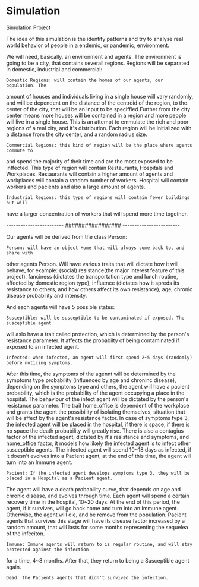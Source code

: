 # Simulation
Simulation Project

The idea of this simulation is the identify patterns and try to analyse real world
behavior of people in a endemic, or pandemic, environment.

We will need, basically, an environment and agents. The environment is going to 
be a city, that contains severall regions. Regions will be separated in domestic,
industrial and commercial:
    
    Domestic Regions: will contain the homes of our agents, our population. The
amount of houses and individuals living in a single house will vary randomly, and will be
dependent on the distance of the centroid of the region, to the center of the city,
that will be an input to be speciffied.Further from the city center means more houses
will be contained in a region and more people will live in a single house. This is
an attempt to emmulate the rich and poor regions of a real city, and it's distribution.
Each region will be initialized with a distance from the city center, and a random radius size.

    Commercial Regions: this kind of region will be the place where agents commute to
and spend the majority of their time and are the most exposed to be inffected.
This type of region will contain Restaurants, Hospitals and Workplaces. Restaurants
will contain a higher amount of agents and workplaces will contain a random number of workers.
Hospital will contain workers and pacients and also a large amount of agents.

    Industrial Regions: this type of regions will contain fewer buildings but will
have a larger concentration of workers that will spend more time together.

 ------------------------      #################      ------------------------
 
Our agents will be derived from the class Person:
    
    Person: will have an object Home that will always come back to, and share with
other agents Person. Will have various traits that will dictate how it will behave, 
for example: (social) resistance(the major interest feature of this project), fanciness (dictates the
transportation type and lunch routine, affected by domestic region type), influence (dictates how it spreds its
resistance to others, and how others affect its own resistance), age, chronic disease probability and intensity.

    
And each agents will have 5 possible states:
    
    Susceptible: will be susceptible to be contaminated if exposed. The susceptible agent
will aslo have a trait called protection, which is determined by the person's resistance parameter.
It affects the probabilty of being contaminated if exposed to an infected agent.
    
    Infected: when infected, an agent will first spend 2~5 days (randomly) before noticing symptoms.
After this time, the symptoms of the agennt will be determined by the symptoms type probability (influenced by age 
and chroninc disease), depending on the symptoms type and others, the agent will have a pacient probability,
which is the probability of the agent occupying a place in the hospital. The behaviour of the infect agent
will be dictated by the person's resistance parameter. The trait home_office is dependent of the workplace
and grants the agent the possibility of isolating themselves, situation that will be affect by the agent's resistance factor.
In case of symptoms type 3, the infected agent will be placed in the hospital, if there is space, if there is no space
the death probability will greatly rise. There is also a contagius factor of the infected agent, dictated by it's resistance
and symptoms, and home_office factor, it models how likely the infected agent is to infect other susceptible agents.
The infected agent will spend 10~18 days as infected, if it doesn't evolves into a Pacient agent,  at the end
of this time, the agent will turn into an Immune agent.
    
    Pacient: If the infected agent develops symptoms type 3, they will be placed in a Hospital as a Pacient agent.
The agent will have a death probability curve, that depends on age and chronic disease, and evolves through time.
Each agent will spend a certain recovery time in the hospital, 10~20 days. At the end of this period, the agent, if it 
survives, will go back home and turn into an Immune agent. Otherwise, the agent will die, and be remove from the population.
Pacient agents that survives this stage will have its disease factor increased by a random amount, that will lasts for some months
representing the sequelea of the infeciton.
    
    Immune: Immune agents will return to is regular routine, and will stay protected against the infection
for a time, 4~8 months. After that, they return to being a Susceptible agent again.
        
    Dead: the Pacients agents that didn't survived the infection.
